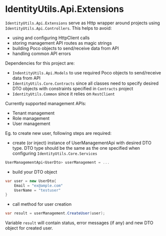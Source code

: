 # IdentityUtils.Api.Extensions

`IdentityUtils.Api.Extensions` serve as Http wrapper around projects using `IdentityUtils.Api.Controllers`. This helps to avoid:
- using and configuring HttpClient calls
- storing management API routes as magic strings
- building Poco objects to send/receive data from API
- handling common API errors

Dependencies for this project are:
- `IndentityUtils.Api.Models` to use required Poco objects to send/receive data from API
- `IdentityUtils.Core.Contracts` since all classes need to specify desired DTO objects with constraints specified in `Contracts` project
- `IdentityUtils.Common` since it relies on `RestClient`

Currently supported management APIs:
- Tenant management
- Role management
- User management


Eg. to create new user, following steps are required:
- create (or inject) instance of UserManagementApi with desired DTO type. DTO type should be the same as the one specified when configuring `IdentityUtils.Core.Services`
```csharp
UserManagementApi<UserDto> userManagement = ...
```
- build your DTO object
```csharp
var user = new UserDto{
    Email = "ex@ample.com"
    UserName = "testuser"
}
```
- call method for user creation
```csharp
var result = userManagement.CreateUser(user);
```

Variable `result` will contain status, error messages (if any) and new DTO object for created user.